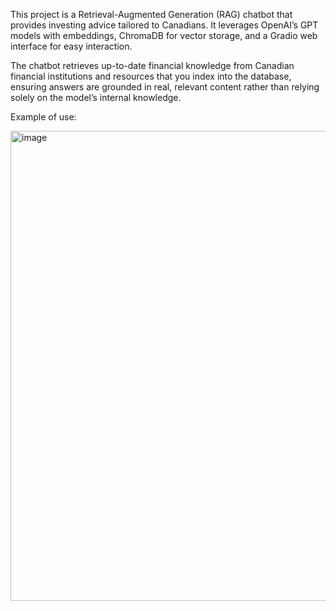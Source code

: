 This project is a Retrieval-Augmented Generation (RAG) chatbot that provides investing advice tailored to Canadians.
It leverages OpenAI’s GPT models with embeddings, ChromaDB for vector storage, and a Gradio web interface for easy interaction.

The chatbot retrieves up-to-date financial knowledge from Canadian financial institutions and resources that you index into the database, ensuring answers are grounded in real, relevant content rather than relying solely on the model’s internal knowledge.


Example of use:



<img width="599" height="752" alt="image" src="https://github.com/user-attachments/assets/7a99536e-37f6-4979-9862-146ada67f244" />

